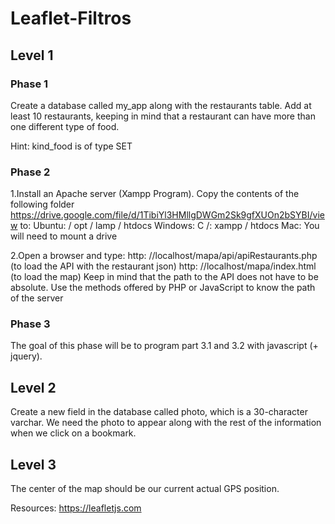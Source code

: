 # Leaflet-Filtros

## Level 1

### Phase 1
Create a database called my_app along with the restaurants table. 
Add at least 10 restaurants, keeping in mind that a restaurant can have more than one different type of food.

Hint: kind_food is of type SET


### Phase 2
1.Install an Apache server (Xampp Program). Copy the contents of the following folder https://drive.google.com/file/d/1TibiYl3HMllgDWGm2Sk9gfXUOn2bSYBI/view to:
Ubuntu: / opt / lamp / htdocs
Windows: C /: xampp / htdocs
Mac: You will need to mount a drive

2.Open a browser and type:
http: //localhost/mapa/api/apiRestaurants.php (to load the API with the restaurant json)
http: //localhost/mapa/index.html (to load the map)
Keep in mind that the path to the API does not have to be absolute. Use the methods offered by PHP or JavaScript to know the path of the server


### Phase 3
The goal of this phase will be to program part 3.1 and 3.2 with javascript (+ jquery).


## Level 2
Create a new field in the database called photo, which is a 30-character varchar. 
We need the photo to appear along with the rest of the information when we click on a bookmark.


## Level 3
The center of the map should be our current actual GPS position.


Resources: https://leafletjs.com 

